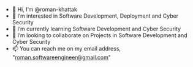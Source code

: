 - 👋 Hi, I’m @roman-khattak
- 👀 I’m interested in Software Development, Deployment and Cyber Security
- 🌱 I’m currently learning Software Development and Cyber Security
- 💞️ I’m looking to collaborate on Projects in Software Development and Cyber Security
- 📫 You can reach me on my email address, "roman.softwareengineer@gmail.com"

<!---
roman-khattak/roman-khattak is a ✨ special ✨ repository because its `README.md` (this file) appears on your GitHub profile.
You can click the Preview link to take a look at your changes.
--->
